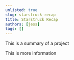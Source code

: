 ```yaml
---
unlisted: true
slug: starstruck-recap
title: Starstruck Recap
authors: [jess]
tags: []
---
```


This is a summary of a project

<!--truncate-->

This is more information